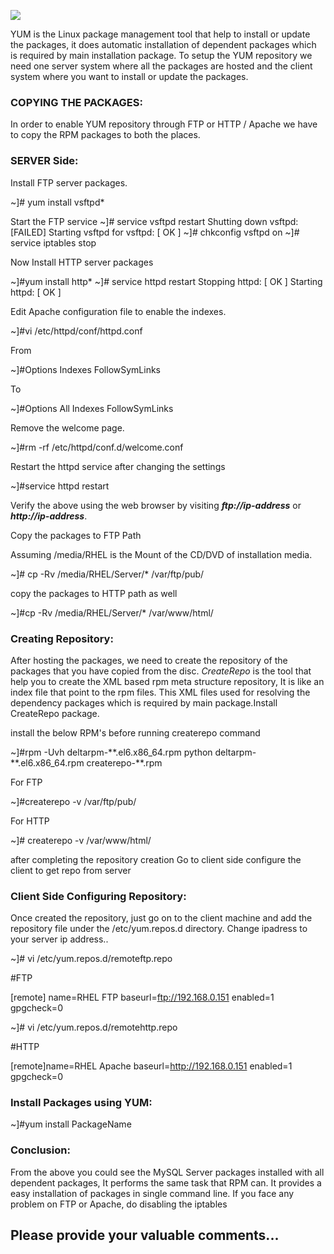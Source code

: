 [![](https://4.bp.blogspot.com/-ppdQa80x4xc/VfJwYxfH2XI/AAAAAAAAAlc/WWLXx7CxmI0/s400/YUM%252BServer%252BRHEL7%252BTutorial.png)](https://4.bp.blogspot.com/-ppdQa80x4xc/VfJwYxfH2XI/AAAAAAAAAlc/WWLXx7CxmI0/s1600/YUM%252BServer%252BRHEL7%252BTutorial.png)

YUM is the Linux package management tool that help to install or update the packages, it does automatic installation of dependent packages which is required by main installation package. To setup the YUM repository we need one server system where all the packages are hosted and the client system where you want to install or update the packages.

### **COPYING THE PACKAGES:**

 In order to enable YUM repository through FTP or HTTP / Apache we have to copy the RPM packages to both the places. 

### SERVER Side: 

Install FTP server packages. 

~]\# yum install vsftpd\*

Start the FTP service
~]\# service vsftpd restart
Shutting down vsftpd: [FAILED]
Starting vsftpd for vsftpd: [ OK ]
~]\# chkconfig vsftpd on
~]\# service iptables stop

Now Install HTTP server packages

~]\#yum install http\*
~]\# service httpd restart
Stopping httpd: [ OK ]
Starting httpd: [ OK ]

Edit Apache configuration file to enable the indexes.

~]\#vi /etc/httpd/conf/httpd.conf

From

~]\#Options Indexes FollowSymLinks

To

~]\#Options All Indexes FollowSymLinks

Remove the welcome page.

~]\#rm -rf /etc/httpd/conf.d/welcome.conf

Restart the httpd service after changing the settings

~]\#service httpd restart

Verify the above using the web browser by visiting ***ftp://ip-address*** or ***http://ip-address***.

Copy the packages to FTP Path

Assuming /media/RHEL is the Mount of the CD/DVD of installation media.

~]\# cp -Rv /media/RHEL/Server/\* /var/ftp/pub/ 

copy the packages to HTTP path as well

~]\#cp -Rv /media/RHEL/Server/\* /var/www/html/

### Creating Repository: 

 After hosting the packages, we need to create the repository of the packages that you have copied from the disc. *CreateRepo* is the tool that help you to create the XML based rpm meta structure repository, It is like an index file that point to the rpm files. This XML files used for resolving the dependency packages which is required by main package.Install CreateRepo package.

install the below RPM's before running createrepo command

~]\#rpm -Uvh deltarpm-\*\*.el6.x86\_64.rpm python deltarpm-\*\*.el6.x86\_64.rpm createrepo-\*\*.rpm 

 For FTP

~]\#createrepo -v /var/ftp/pub/

 For HTTP

~]\# createrepo -v /var/www/html/

after completing the repository creation Go to client side configure the client to get repo from server

### Client Side Configuring Repository:

Once created the repository, just go on to the client machine and add the repository file under the /etc/yum.repos.d directory. Change ipadress to your server ip address..

~]\# vi /etc/yum.repos.d/remoteftp.repo

\#FTP 

[remote] name=RHEL FTP
baseurl=ftp://192.168.0.151
enabled=1
gpgcheck=0

~]\# vi /etc/yum.repos.d/remotehttp.repo

\#HTTP 

[remote]name=RHEL Apache
baseurl=http://192.168.0.151
enabled=1
gpgcheck=0

### Install Packages using YUM:

 ~]\#yum install PackageName

### Conclusion:

From the above you could see the MySQL Server packages installed with all dependent packages, It performs the same task that RPM can. It provides a easy installation of packages in single command line. If you face any problem on FTP or Apache, do disabling the iptables

Please provide your valuable comments...
----------------------------------------